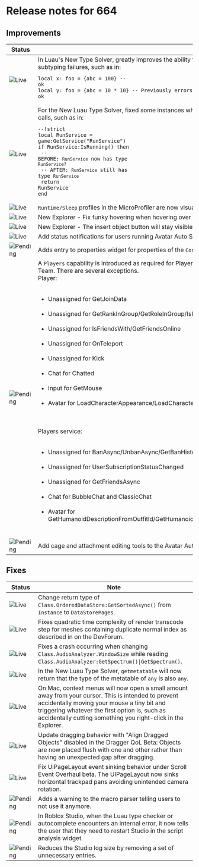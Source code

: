 # Release notes for 664

## Improvements

| Status | Note |
|--------|------|
| ![Live](https://img.shields.io/badge/Live-009E57?style=flat)  | In Luau's New Type Solver, greatly improves the ability to infer types of table literals, reducing the number of invariant subtyping failures, such as in:<br><pre><code>local x: foo = {abc = 100} -- ok<br>local y: foo = {abc = 10 * 10} -- Previously errors, now ok<br></code></pre> |
| ![Live](https://img.shields.io/badge/Live-009E57?style=flat)  | For the New Luau Type Solver, fixed some instances where non-nil variables became <code>nil</code> after function or method calls, such as in:<br><pre><code>--!strict<br>local RunService = game:GetService("RunService")<br>if RunService:IsRunning() then<br>  -- BEFORE: `RunService` now has type `RunService?`<br>  -- AFTER: `RunService` still has type `RunService`<br>  return RunService<br>end<br></code></pre> |
| ![Live](https://img.shields.io/badge/Live-009E57?style=flat)  | <code>Runtime/Sleep</code> profiles in the MicroProfiler are now visually semi-transparent. |
| ![Live](https://img.shields.io/badge/Live-009E57?style=flat)  | New Explorer - Fix funky hovering when hovering over a dropdown item or search box. |
| ![Live](https://img.shields.io/badge/Live-009E57?style=flat)  | New Explorer - The insert object button will stay visible while the insert object menu is open. |
| ![Live](https://img.shields.io/badge/Live-009E57?style=flat)  | Add status notifications for users running Avatar Auto Setup. |
| ![Pending](https://img.shields.io/badge/Pending-DEA517?style=flat)  | Adds entry to properties widget for properties of the <code>Content</code> type. |
| ![Pending](https://img.shields.io/badge/Pending-DEA517?style=flat)  | A <code>Players</code> capability is introduced as required for Players service, StarterPlayer service, Player, Teams service, and Team. There are several exceptions.<br>Player:<br><ul><br><li>Unassigned for GetJoinData</li><br><li>Unassigned for GetRankInGroup/GetRoleInGroup/IsInGroup</li><br><li>Unassigned for IsFriendsWith/GetFriendsOnline</li><br><li>Unassigned for OnTeleport</li><br><li>Unassigned for Kick</li><br><li>Chat for Chatted</li><br><li>Input for GetMouse</li><br><li>Avatar for LoadCharacterAppearance/LoadCharacterWithHumanoidDescription</li><br></ul><br>Players service:<br><ul><br><li>Unassigned for BanAsync/UnbanAsync/GetBanHistoryAsync</li><br><li>Unassigned for UserSubscriptionStatusChanged</li><br><li>Unassigned for GetFriendsAsync</li><br><li>Chat for BubbleChat and ClassicChat</li><br><li>Avatar for GetHumanoidDescriptionFromOutfitId/GetHumanoidDescriptionFromUserId/CreateHumanoidModelFromDescription</li><br></ul> |
| ![Pending](https://img.shields.io/badge/Pending-DEA517?style=flat)  | Add cage and attachment editing tools to the Avatar Auto Setup tool. |
## Fixes

| Status | Note |
|--------|------|
| ![Live](https://img.shields.io/badge/Live-009E57?style=flat)  | Change return type of <code>Class.OrderedDataStore:GetSortedAsync()</code> from <code>Instance</code> to <code>DataStorePages</code>. |
| ![Live](https://img.shields.io/badge/Live-009E57?style=flat)  | Fixes quadratic time complexity of render transcode step for meshes containing duplicate normal index as described in on the <a>DevForum</a>. |
| ![Live](https://img.shields.io/badge/Live-009E57?style=flat)  | Fixes a crash occurring when changing <code>Class.AudioAnalyzer.WindowSize</code> while reading <code>Class.AudioAnalyzer:GetSpectrum()\|GetSpectrum()</code>. |
| ![Live](https://img.shields.io/badge/Live-009E57?style=flat)  | In the New Luau Type Solver, <code>getmetatable</code> will now return that the type of the metatable of <code>any</code> is also <code>any</code>. |
| ![Live](https://img.shields.io/badge/Live-009E57?style=flat)  | On Mac, context menus will now open a small amount away from your cursor. This is intended to prevent accidentally moving your mouse a tiny bit and triggering whatever the first option is, such as accidentally cutting something you right-click in the Explorer. |
| ![Live](https://img.shields.io/badge/Live-009E57?style=flat)  | Update dragging behavior with "Align Dragged Objects" disabled in the Dragger QoL Beta: Objects are now placed flush with one and other rather than having an unexpected gap after dragging. |
| ![Live](https://img.shields.io/badge/Live-009E57?style=flat)  | Fix UIPageLayout event sinking behavior under Scroll Event Overhaul beta. The UIPageLayout now sinks horizontal trackpad pans avoiding unintended camera rotation. |
| ![Pending](https://img.shields.io/badge/Pending-DEA517?style=flat)  | Adds a warning to the macro parser telling users to not use it anymore. |
| ![Pending](https://img.shields.io/badge/Pending-DEA517?style=flat)  | In Roblox Studio, when the Luau type checker or autocomplete encounters an internal error, it now tells the user that they need to restart Studio in the script analysis widget. |
| ![Pending](https://img.shields.io/badge/Pending-DEA517?style=flat)  | Reduces the Studio log size by removing a set of unnecessary entries. |

